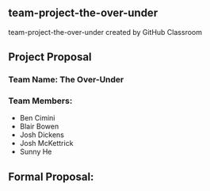 ## team-project-the-over-under
team-project-the-over-under created by GitHub Classroom

## Project Proposal
### Team Name: The Over-Under
### Team Members: 
- Ben Cimini
- Blair Bowen
- Josh Dickens
- Josh McKettrick
- Sunny He

## Formal Proposal:
